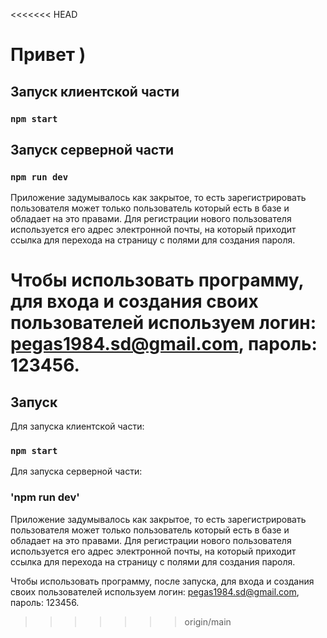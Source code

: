 <<<<<<< HEAD
# Привет )

## Запуск клиентской части
### `npm start`


## Запуск серверной части
### `npm run dev`

Приложение задумывалось как закрытое, то есть зарегистрировать пользователя может только пользователь который есть в базе и обладает на это правами. Для регистрации нового пользователя используется его адрес электронной почты, на который приходит ссылка для перехода на страницу с полями для создания пароля.

Чтобы использовать программу, для входа и создания своих пользователей используем логин: pegas1984.sd@gmail.com, пароль: 123456.
=======
## Запуск

Для запуска клиентской части:
### `npm start`

Для запуска серверной части:
### 'npm run dev'


Приложение задумывалось как закрытое, то есть зарегистрировать пользователя может только пользователь который есть в базе и обладает на это правами. Для регистрации нового пользователя используется его адрес электронной почты, на который приходит ссылка для перехода на страницу с полями для создания пароля.

Чтобы использовать программу, после запуска, для входа и создания своих пользователей используем логин: pegas1984.sd@gmail.com, пароль: 123456.
>>>>>>> origin/main
